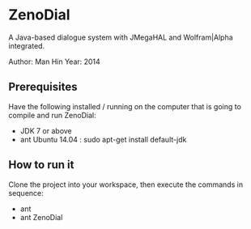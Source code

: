 ZenoDial
========
A Java-based dialogue system with JMegaHAL and Wolfram|Alpha integrated.

Author: Man Hin
Year: 2014


Prerequisites
-------------
Have the following installed / running on the computer that is going to compile and run ZenoDial:
- JDK 7 or above
- ant
Ubuntu 14.04 :
sudo apt-get install default-jdk

How to run it
-------------
Clone the project into your workspace, then execute the commands in sequence:
- ant
- ant ZenoDial
